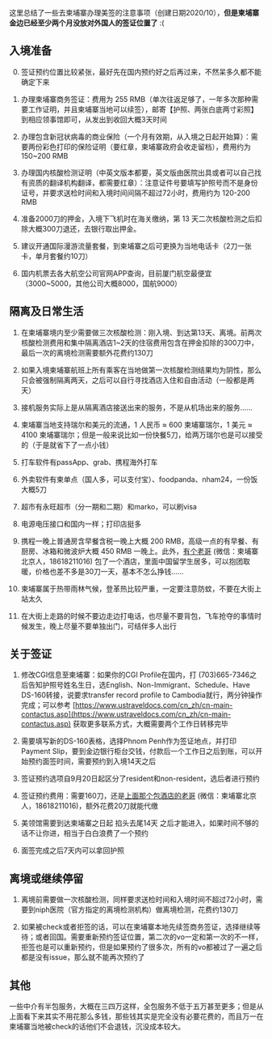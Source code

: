 这里总结了一些去柬埔寨办理美签的注意事项（创建日期2020/10），**但是柬埔寨金边已经至少两个月没放对外国人的签证位置了** :(

## 入境准备

0. 签证预约位置比较紧张，最好先在国内预约好之后再过来，不然呆多久都不能确定下来

1. 办理柬埔寨商务签证：费用为 255 RMB（单次往返足够了，一年多次那种需要工作证明，并且柬埔寨当地可以续签），邮寄【护照、两张白底两寸彩照】到相应领事馆即可，从发出到收回大概3天时间

2. 办理包含新冠状病毒的商业保险（一个月有效期，从入境之日起开始算）：需要两份彩色打印的保险证明（要红章，柬埔寨政府会收走留档），费用约为 150\~200 RMB

3. 办理国内核酸检测证明（中英文版本都要，英文版由医院出具或者可以自己找有资质的翻译机构翻译，都需要红章）：注意证件号要填写护照号而不是身份证号，并要求送检时间和入境时间间隔不超过72小时，费用约为 120-200 RMB

4. 准备2000刀的押金，入境下飞机时在海关缴纳，第 13 天二次核酸检测之后扣除大概300刀退还，去银行取出押金。

5. 建议开通国际漫游流量套餐，到柬埔寨之后可更换为当地电话卡（2刀一张卡，单月套餐约10刀）

6. 国内机票去各大航空公司官网APP查询，目前厦门航空最便宜（3000\~5000，其他公司大概8000，国航9000）

## 隔离及日常生活

1. 在柬埔寨境内至少需要做三次核酸检测：刚入境、到达第13天、离境。前两次核酸检测费用和集中隔离酒店1\~2天的住宿费用包含在押金扣除的300刀中，最后一次的离境检测需要额外花费约130刀

2. 如果入境柬埔寨航班上所有乘客在当地做第一次核酸检测结果均为阴性，那么只会被强制隔离两天，之后可以自行寻找酒店入住和自由活动（一般都是两天）

3. 接机服务实际上是从隔离酒店接送出来的服务，不是从机场出来的服务……

4. 柬埔寨当地支持瑞尔和美元的流通，1 人民币 ≈ 600 柬埔寨瑞尔，1 美元 ≈ 4100 柬埔寨瑞尔；但是一般来说比如一份快餐5刀，给两万瑞尔也是可以接受的（于是就省下了一点小钱）

5. 打车软件有passApp、grab、携程海外打车

6. 外卖软件有柬单点（国人多，可以支付宝）、foodpanda、nham24，一份饭大概5刀

7. 超市有永旺超市（分一期和二期）和marko，可以刷visa

8. 电源电压接口和国内一样；打印店挺多

9. 携程一晚上普通房含早餐含税一晚上大概 200 RMB，高级一点的有早餐、有厨房、冰箱和微波炉大概 450 RMB 一晚上。此外，[有个老哥]() (微信：柬埔寨北京人，18618211016) 包了一个酒店，里面中国留学生居多，可以抱团取暖，价格也差不多是30刀一天，基本不怎么挣钱……

10. 柬埔寨属于热带雨林气候，登革热比较严重，一定要注意防蚊，不要在大街上站太久

11. 在大街上走路的时候不要边走边打电话，也尽量不要背包，飞车抢夺的事情时候发生，晚上尽量不要单独出门，可结伴多人出行

## 关于签证

1. 修改CGI信息至柬埔寨：如果你的CGI Profile在国内，打 (703)665-7346之后告知护照号姓名生日，选English、Non-Immigrant、Schedule、Have DS-160转接，说要求transfer record profile to Cambodia就行，两分钟操作完成；可以参考 [https://www.ustraveldocs.com/cn_zh/cn-main-contactus.asp](https://www.ustraveldocs.com/cn_zh/cn-main-contactus.asp) 获取更多联系方式，大概需要两个工作日转移完毕

2. 需要填写新的DS-160表格，选择Phnom Penh作为签证地点，并打印Payment Slip，要到金边银行柜台交钱，付款后一个工作日之后到账，可以开始预约面签时间，需要预约到入境14天之后

3. 签证预约选项自9月20日起区分了resident和non-resident，选后者进行预约

4. 签证预约费用：需要160刀，还是[上面那个包酒店的老哥]() (微信：柬埔寨北京人，18618211016)，额外花费20刀就能代缴

5. 美领馆需要到达柬埔寨之日起 掐头去尾14天 之后才能进入，如果时间不够的话不让你进，相当于白白浪费了一个预约

6. 面签完成之后7天内可以拿回护照

## 离境或继续停留

1. 离境前需要做一次核酸检测，同样要求送检时间和入境时间不超过72小时，需要到niph医院（官方指定的离境检测机构）做离境检测，花费约130刀

2. 如果被check或者拒签的话，可以在柬埔寨本地先续签商务签证，选择继续等待；或者回国。需要重新预约签证位置，第二次的vo一定和第一次的不一样，拒签也是可以重新预约，但是如果预约了很多次，所有的vo都被过了一遍之后都是没有issue，那么就不能再次预约了

## 其他

一些中介有半包服务，大概在三四万这样，全包服务不低于五万甚至更多；但是从上面看下来其实不用花那么多钱，那些钱其实是完全没有必要花费的，而且万一在柬埔寨当地被check的话他们不会退钱，沉没成本较大。
